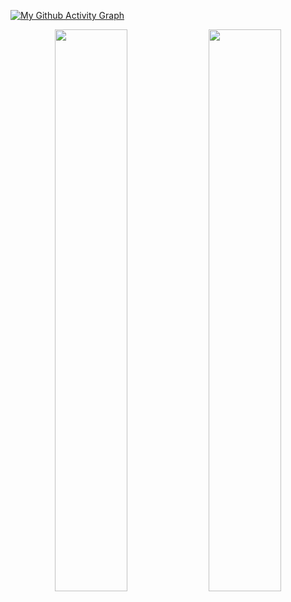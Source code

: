 [![My Github Activity Graph](https://activity-graph.herokuapp.com/graph?username=CJSMB7H&theme=xcode)](https://git.io/cjsmx)

<p align="center">
	
  <img width="48%" src="https://github-readme-stats.vercel.app/api?username=CJSMB7H&show_icons=true&theme=dark" />
  <img width="48%" src="https://github-readme-streak-stats.herokuapp.com/?user=CJSMB7H&theme=dark" />
</p>
